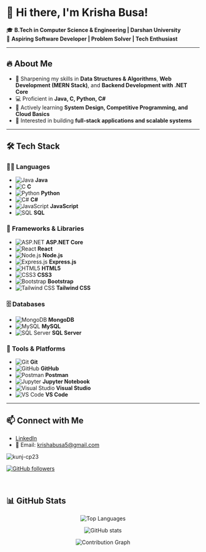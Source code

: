 # 👋 Hi there, I'm Krisha Busa!

🎓 **B.Tech in Computer Science & Engineering | Darshan University**  
🚀 **Aspiring Software Developer | Problem Solver | Tech Enthusiast**

---

## 🔥 About Me
- 📌 Sharpening my skills in **Data Structures & Algorithms**, **Web Development (MERN Stack)**, and **Backend Development with .NET Core**
- 💻 Proficient in **Java, C, Python, C#**
- 🎯 Actively learning **System Design, Competitive Programming, and Cloud Basics**
- 🎨 Interested in building **full-stack applications and scalable systems**

---
<!--
## 🛠️ Tech Stack
**Languages:**  
`Java` | `C` | `Python` | `C#` | `JavaScript` | `SQL`

**Frameworks & Libraries:**  
- ASP.NET Core, React.js, Node.js, Express
- HTML5, CSS3, Bootstrap, Tailwind CSS

**Databases:**  
- MongoDB, MySQL, SQL Server

**Tools & Platforms:**  
- Git & GitHub, Postman, Jupyter Notebook, Visual Studio, VS Code
-->
## 🛠️ Tech Stack

### 👩‍💻 Languages
- ![Java](https://img.icons8.com/color/24/000000/java-coffee-cup-logo.png) **Java**
- ![C](https://img.icons8.com/color/24/000000/c-programming.png) **C**
- ![Python](https://img.icons8.com/color/24/000000/python.png) **Python**
- ![C#](https://img.icons8.com/color/24/000000/c-sharp-logo.png) **C#**
- ![JavaScript](https://img.icons8.com/color/24/000000/javascript.png) **JavaScript**
- ![SQL](https://img.icons8.com/color/24/000000/sql.png) **SQL**

### 🚀 Frameworks & Libraries
- ![ASP.NET](https://img.icons8.com/color/24/000000/asp.png) **ASP.NET Core**
- ![React](https://img.icons8.com/color/24/000000/react-native.png) **React**
- ![Node.js](https://img.icons8.com/color/24/000000/nodejs.png) **Node.js**
- ![Express.js](https://img.icons8.com/ios/24/000000/express-js.png) **Express.js**
- ![HTML5](https://img.icons8.com/color/24/000000/html-5.png) **HTML5**
- ![CSS3](https://img.icons8.com/color/24/000000/css3.png) **CSS3**
- ![Bootstrap](https://img.icons8.com/color/24/000000/bootstrap.png) **Bootstrap**
- ![Tailwind CSS](https://img.icons8.com/color/24/000000/tailwindcss.png) **Tailwind CSS**

### 🗄️ Databases
- ![MongoDB](https://img.icons8.com/color/24/000000/mongodb.png) **MongoDB**
- ![MySQL](https://img.icons8.com/ios-filled/24/000000/mysql-logo.png) **MySQL**
- ![SQL Server](https://img.icons8.com/color/24/000000/microsoft-sql-server.png) **SQL Server**

### 🔧 Tools & Platforms
- ![Git](https://img.icons8.com/color/24/000000/git.png) **Git**
- ![GitHub](https://img.icons8.com/ios-glyphs/24/ffffff/github.png) **GitHub**
- ![Postman](https://img.icons8.com/external-tal-revivo-color-tal-revivo/24/000000/external-postman-is-the-only-complete-api-development-environment-logo-color-tal-revivo.png) **Postman**
- ![Jupyter](https://img.icons8.com/ios-filled/24/000000/jupyter.png) **Jupyter Notebook**
- ![Visual Studio](https://img.icons8.com/color/24/000000/visual-studio.png) **Visual Studio**
- ![VS Code](https://img.icons8.com/color/24/000000/visual-studio-code-2019.png) **VS Code**

---

## 📫 Connect with Me
- [LinkedIn](https://www.linkedin.com/in/krisha-busa-6966352a6)
- 📧 Email: krishabusa5@gmail.com




<p align="left"> <img src="https://komarev.com/ghpvc/?username=krisha84&label=Profile%20views&color=0e75b6&style=flat" alt="kunj-cp23" /> </p>

[![GitHub followers](https://img.shields.io/github/followers/krisha84?label=Follow&style=social)](https://github.com/krisha84?tab=followers)


<br>

## 📊 GitHub Stats
<div align="center">
  <p>
  <img src="https://github-readme-stats.vercel.app/api/top-langs/?username=krisha84&layout=compact&theme=radical" alt="Top Languages"/>
</p>
  <p>
    <img src="https://github-readme-stats.vercel.app/api?username=krisha84&show_icons=true&theme=radical" alt="GitHub stats"/>
  </p>
</div>


<p align="center">
  <img src="https://github-readme-activity-graph.vercel.app/graph?username=krisha84&theme=react-dark&hide_border=true" alt="Contribution Graph" />
</p>
